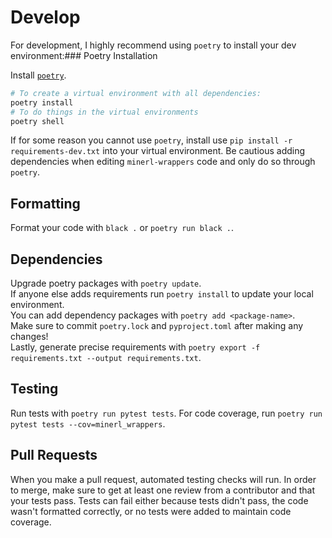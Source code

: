 # Develop

For development, I highly recommend using `poetry` to install your dev environment:### Poetry Installation

Install [`poetry`](https://python-poetry.org/docs/#installation).

```bash
# To create a virtual environment with all dependencies:
poetry install
# To do things in the virtual environments
poetry shell
```

If for some reason you cannot use `poetry`, install use `pip install -r requirements-dev.txt` into your virtual environment.
Be cautious adding dependencies when editing `minerl-wrappers` code and only do so through `poetry`.

## Formatting
Format your code with `black .` or `poetry run black .`.  

## Dependencies

Upgrade poetry packages with `poetry update`.  
If anyone else adds requirements run `poetry install` to update your local environment.  
You can add dependency packages with `poetry add <package-name>`.  
Make sure to commit `poetry.lock` and `pyproject.toml` after making any changes!  
Lastly, generate precise requirements with `poetry export -f requirements.txt --output requirements.txt`.

## Testing

Run tests with `poetry run pytest tests`.
For code coverage, run `poetry run pytest tests --cov=minerl_wrappers`.

## Pull Requests
When you make a pull request, automated testing checks will run.
In order to merge, make sure to get at least one review from a contributor and that your tests pass.
Tests can fail either because tests didn't pass, the code wasn't formatted correctly, or no tests were added to maintain code coverage.

